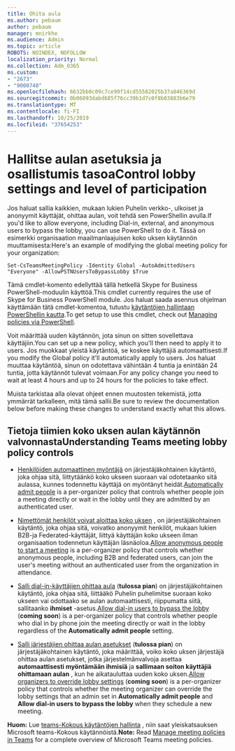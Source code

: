 ```yaml
---
title: Ohita aula
ms.author: pebaum
author: pebaum
manager: mnirkhe
ms.audience: Admin
ms.topic: article
ROBOTS: NOINDEX, NOFOLLOW
localization_priority: Normal
ms.collection: Adm_O365
ms.custom:
- "2673"
- "9000740"
ms.openlocfilehash: 6632bb0c09c7ce99f14cd55582025b37a846369d
ms.sourcegitcommit: 0b06093dabd685f76cc39b1d7c0f8b03883b6e79
ms.translationtype: MT
ms.contentlocale: fi-FI
ms.lasthandoff: 10/25/2019
ms.locfileid: "37654253"
---
```

# <a name="control-lobby-settings-and-level-of-participation"></a><span data-ttu-id="4d8a6-102">Hallitse aulan asetuksia ja osallistumis tasoa</span><span class="sxs-lookup"><span data-stu-id="4d8a6-102">Control lobby settings and level of participation</span></span>

<span data-ttu-id="4d8a6-103">Jos haluat sallia kaikkien, mukaan lukien Puhelin verkko-, ulkoiset ja anonyymit käyttäjät, ohittaa aulan, voit tehdä sen PowerShellin avulla.</span><span class="sxs-lookup"><span data-stu-id="4d8a6-103">If you'd like to allow everyone, including Dial-in, external, and anonymous users to bypass the lobby, you can use PowerShell to do it.</span></span> <span data-ttu-id="4d8a6-104">Tässä on esimerkki organisaation maailmanlaajuisen koko uksen käytännön muuttamisesta:</span><span class="sxs-lookup"><span data-stu-id="4d8a6-104">Here's an example of modifying the global meeting policy for your organization:</span></span>

`Set-CsTeamsMeetingPolicy -Identity Global -AutoAdmittedUsers "Everyone" -AllowPSTNUsersToBypassLobby $True`

<span data-ttu-id="4d8a6-105">Tämä cmdlet-komento edellyttää tällä hetkellä Skype for Business PowerShell-moduulin käyttöä.</span><span class="sxs-lookup"><span data-stu-id="4d8a6-105">This cmdlet currently requires the use of Skype for Business PowerShell module.</span></span> <span data-ttu-id="4d8a6-106">Jos haluat saada asennus ohjelman käyttämään tätä cmdlet-komentoa, tutustu [käytäntöjen hallintaan PowerShellin kautta](https://docs.microsoft.com/en-us/microsoftteams/teams-powershell-overview#managing-policies-via-powershell).</span><span class="sxs-lookup"><span data-stu-id="4d8a6-106">To get setup to use this cmdlet, check out [Managing policies via PowerShell](https://docs.microsoft.com/en-us/microsoftteams/teams-powershell-overview#managing-policies-via-powershell).</span></span>

<span data-ttu-id="4d8a6-107">Voit määrittää uuden käytännön, jota sinun on sitten sovellettava käyttäjiin.</span><span class="sxs-lookup"><span data-stu-id="4d8a6-107">You can set up a new policy, which you'll then need to apply it to users.</span></span> <span data-ttu-id="4d8a6-108">Jos muokkaat yleistä käytäntöä, se koskee käyttäjiä automaattisesti.</span><span class="sxs-lookup"><span data-stu-id="4d8a6-108">If you modify the Global policy it'll automatically apply to users.</span></span> <span data-ttu-id="4d8a6-109">Jos haluat muuttaa käytäntöä, sinun on odotettava vähintään 4 tuntia ja enintään 24 tuntia, jotta käytännöt tulevat voimaan.</span><span class="sxs-lookup"><span data-stu-id="4d8a6-109">For any policy change you need to wait at least 4 hours and up to 24 hours for the policies to take effect.</span></span>

<span data-ttu-id="4d8a6-110">Muista tarkistaa alla olevat ohjeet ennen muutosten tekemistä, jotta ymmärrät tarkalleen, mitä tämä sallii.</span><span class="sxs-lookup"><span data-stu-id="4d8a6-110">Be sure to review the documentation below before making these changes to understand exactly what this allows.</span></span>

## <a name="understanding-teams-meeting-lobby-policy-controls"></a><span data-ttu-id="4d8a6-111">Tietoja tiimien koko uksen aulan käytännön valvonnasta</span><span class="sxs-lookup"><span data-stu-id="4d8a6-111">Understanding Teams meeting lobby policy controls</span></span>

- <span data-ttu-id="4d8a6-112">[Henkilöiden automaattinen myöntäjä](https://docs.microsoft.com/microsoftteams/meeting-policies-in-teams#automatically-admit-people) on järjestäjäkohtainen käytäntö, joka ohjaa sitä, liittytäänkö koko ukseen suoraan vai odotetaanko sitä aulassa, kunnes todennettu käyttäjä on myöntänyt heidät.</span><span class="sxs-lookup"><span data-stu-id="4d8a6-112">[Automatically admit people](https://docs.microsoft.com/microsoftteams/meeting-policies-in-teams#automatically-admit-people) is a per-organizer policy that controls whether people join a meeting directly or wait in the lobby until they are admitted by an authenticated user.</span></span>

- <span data-ttu-id="4d8a6-113">[Nimettömät henkilöt voivat aloittaa koko uksen](https://docs.microsoft.com/microsoftteams/meeting-policies-in-teams#allow-anonymous-people-to-start-a-meeting) , on järjestäjäkohtainen käytäntö, joka ohjaa sitä, voivatko anonyymit henkilöt, mukaan lukien B2B-ja Federated-käyttäjät, liittyä käyttäjän koko ukseen ilman organisaation todennetun käyttäjän läsnäoloa.</span><span class="sxs-lookup"><span data-stu-id="4d8a6-113">[Allow anonymous people to start a meeting](https://docs.microsoft.com/microsoftteams/meeting-policies-in-teams#allow-anonymous-people-to-start-a-meeting) is a per-organizer policy that controls whether anonymous people, including B2B and federated users, can join the user's meeting without an authenticated user from the organization in attendance.</span></span>

- <span data-ttu-id="4d8a6-114">[Salli dial-in-käyttäjien ohittaa aula](https://docs.microsoft.com/en-us/microsoftteams/meeting-policies-in-teams#allow-dial-in-users-to-bypass-the-lobby-coming-soon) (**tulossa pian**) on järjestäjäkohtainen käytäntö, joka ohjaa sitä, liittääkö Puhelin puhelimitse suoraan koko ukseen vai odottaako se aulan automaattisesti, riippumatta siitä, sallitaanko **ihmiset** -asetus.</span><span class="sxs-lookup"><span data-stu-id="4d8a6-114">[Allow dial-in users to bypass the lobby](https://docs.microsoft.com/en-us/microsoftteams/meeting-policies-in-teams#allow-dial-in-users-to-bypass-the-lobby-coming-soon) (**coming soon**) is a per-organizer policy that controls whether people who dial in by phone join the meeting directly or wait in the lobby regardless of the **Automatically admit people** setting.</span></span>

- <span data-ttu-id="4d8a6-115">[Salli järjestäjien ohittaa aulan asetukset](https://docs.microsoft.com/microsoftteams/meeting-policies-in-teams#allow-organizers-to-override-lobby-settings-coming-soon) (**tulossa pian**) on järjestäjäkohtainen käytäntö, joka määrittää, voiko koko uksen järjestäjä ohittaa aulan asetukset, jotka järjestelmänvalvoja asettaa **automaattisesti myöntämään ihmisiä** ja **sallimaan soiton käyttäjiä ohittamaan aulan** , kun he aikatauluttaa uuden koko uksen.</span><span class="sxs-lookup"><span data-stu-id="4d8a6-115">[Allow organizers to override lobby settings](https://docs.microsoft.com/microsoftteams/meeting-policies-in-teams#allow-organizers-to-override-lobby-settings-coming-soon) (**coming soon**) is a per-organizer policy that controls whether the meeting organizer can override the lobby settings that an admin set in **Automatically admit people** and **Allow dial-in users to bypass the lobby** when they schedule a new meeting.</span></span>

<span data-ttu-id="4d8a6-116">**Huom:** Lue [teams-Kokous käytäntöjen hallinta](https://docs.microsoft.com/en-us/microsoftteams/meeting-policies-in-teams) , niin saat yleiskatsauksen Microsoft teams-Kokous käytännöistä.</span><span class="sxs-lookup"><span data-stu-id="4d8a6-116">**Note:** Read [Manage meeting policies in Teams](https://docs.microsoft.com/en-us/microsoftteams/meeting-policies-in-teams) for a complete overview of Microsoft Teams meeting policies.</span></span>
